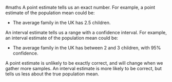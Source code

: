 #maths
A point estimate tells us an exact number. For example, a point estimate of the population mean could be:
- The average family in the UK has 2.5 children.

An interval estimate tells us a range with a confidence interval. For example, an interval estimate of the population mean could be:
- The average family in the UK has between 2 and 3 children, with 95% confidence.

A point estimate is unlikely to be exactly correct, and will change when we gather more samples. An interval estimate is more likely to be correct, but tells us less about the true population mean.